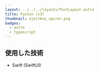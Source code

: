```yaml
---
layout: ../../../layouts/PostLayout.astro
title: Fus1on (v3)
thumbnail: ejectkey_sgcrwr.png
badges:
  - astro
  - typescript
---
```


## 使用した技術

- Swift (SwiftUI)
